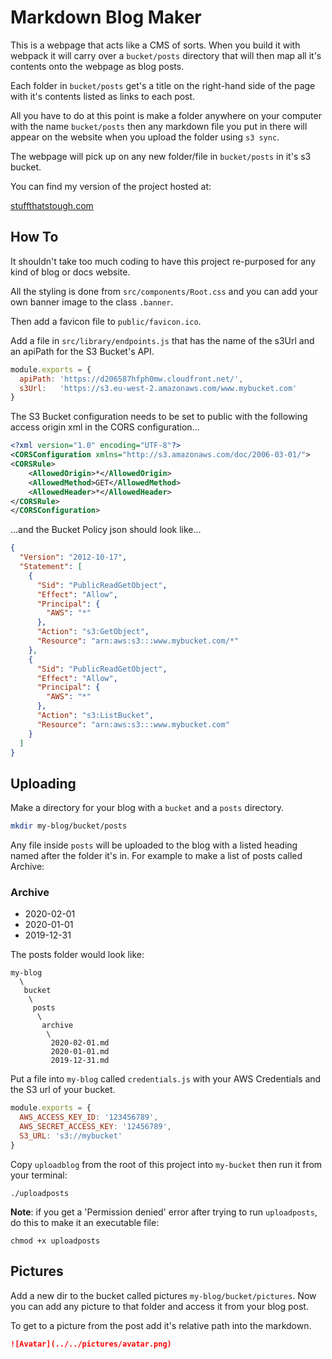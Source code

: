 # Markdown Blog Maker

This is a webpage that acts like a CMS of sorts. When you build it with
webpack it will carry over a `bucket/posts` directory that will then map all
it's contents onto the webpage as blog posts.

Each folder in `bucket/posts` get's a title on the right-hand side of the page
with it's contents listed as links to each post.

All you have to do at this point is make a folder anywhere on your computer
with the name `bucket/posts` then any markdown file you put in there will appear
on the website when you upload the folder using `s3 sync`.

The webpage will pick up on any new folder/file in `bucket/posts` in it's s3 bucket.

You can find my version of the project hosted at:

[stuffthatstough.com](https://www.stuffthatstough.com)

## How To

It shouldn't take too much coding to have this project re-purposed for
any kind of blog or docs website.

All the styling is done from `src/components/Root.css` and you can add 
your own banner image to the class `.banner`.

Then add a favicon file to `public/favicon.ico`.

Add a file in `src/library/endpoints.js` that
has the name of the s3Url and an apiPath for the S3 Bucket's API.

```js
module.exports = {
  apiPath: 'https://d206587hfph0mw.cloudfront.net/',
  s3Url:   'https://s3.eu-west-2.amazonaws.com/www.mybucket.com'
}
```

The S3 Bucket configuration needs to be set to public with the following
access origin xml in the CORS configuration...

```xml
<?xml version="1.0" encoding="UTF-8"?>
<CORSConfiguration xmlns="http://s3.amazonaws.com/doc/2006-03-01/">
<CORSRule>
    <AllowedOrigin>*</AllowedOrigin>
    <AllowedMethod>GET</AllowedMethod>
    <AllowedHeader>*</AllowedHeader>
</CORSRule>
</CORSConfiguration>
```

...and the Bucket Policy json should look like...

```json
{
  "Version": "2012-10-17",
  "Statement": [
    {
      "Sid": "PublicReadGetObject",
      "Effect": "Allow",
      "Principal": {
        "AWS": "*"
      },
      "Action": "s3:GetObject",
      "Resource": "arn:aws:s3:::www.mybucket.com/*"
    },
    {
      "Sid": "PublicReadGetObject",
      "Effect": "Allow",
      "Principal": {
        "AWS": "*"
      },
      "Action": "s3:ListBucket",
      "Resource": "arn:aws:s3:::www.mybucket.com"
    }
  ]
}
```

## Uploading

Make a directory for your blog with a `bucket` and a `posts` directory.

```bash
mkdir my-blog/bucket/posts
```

Any file inside `posts` will be uploaded to the blog with a listed 
heading named after the folder it's in. For example to make a list of posts
called Archive:

### Archive

- 2020-02-01
- 2020-01-01
- 2019-12-31

The posts folder would look like:

```
my-blog
  \
   bucket
    \
     posts
      \
       archive
        \
         2020-02-01.md
         2020-01-01.md
         2019-12-31.md
```

Put a file into `my-blog` called `credentials.js` with your AWS Credentials and
the S3 url of your bucket.

```js
module.exports = {
  AWS_ACCESS_KEY_ID: '123456789', 
  AWS_SECRET_ACCESS_KEY: '12456789', 
  S3_URL: 's3://mybucket'
}
```

Copy `uploadblog` from the root of this project into
`my-bucket` then run it from your terminal:

```posix
./uploadposts
```

**Note**: if you get a 'Permission denied' error after trying
to run `uploadposts`, do this to make it an executable file:

```posix
chmod +x uploadposts
```

## Pictures

Add a new dir to the bucket called pictures `my-blog/bucket/pictures`.
Now you can add any picture to that folder and access it from your
blog post.

To get to a picture from the post add it's relative path into the 
markdown.

```md
![Avatar](../../pictures/avatar.png)
```
